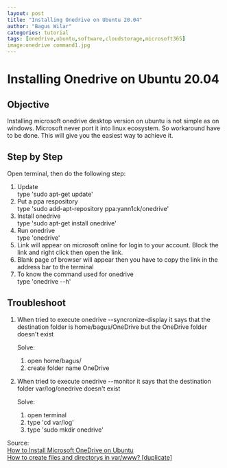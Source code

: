 ```yaml
---
layout: post
title: "Installing Onedrive on Ubuntu 20.04"
author: "Bagus Wilar"
categories: tutorial
tags: [onedrive,ubuntu,software,cloudstorage,microsoft365]
image:onedrive command1.jpg
---
```





# Installing Onedrive on Ubuntu 20.04
## Objective

Installing microsoft onedrive desktop version on ubuntu is not simple as on windows. Microsoft never port it into linux ecosystem. So workaround have to be done. This will give you the easiest way to achieve it.

## Step by Step

Open terminal, then do the following step:

1. Update<br>
    type 'sudo apt-get update'<br>
2. Put a ppa respository<br>
     type 'sudo add-apt-repository ppa:yann1ck/onedrive'<br>
3. Install onedrive<br>
     type 'sudo apt-get install onedrive'<br>
4. Run onedrive<br>
     type 'onedrive'<br>
5. Link will appear on microsoft online for login to your account. Block the link and right click then open the link.<br>
6. Blank page of browser will appear then you have to copy the link in the address bar to the terminal<br>
7. To know the command used for onedrive<br>
     type 'onedrive --h'<br>
	 
## Troubleshoot

1. When tried to execute onedrive --syncronize-display it says that the destination folder is home/bagus/OneDrive but the OneDrive folder doesn't exist 
    
	Solve:
	
	1) open home/bagus/
	2) create folder name OneDrive

2. When tried to execute onedrive --monitor it says that the destination folder var/log/onedrive doesn't exist

    Solve:
	
	1) open terminal
	2) type 'cd var/log'
	3) type 'sudo mkdir onedrive'


Source:<br>
[How to Install Microsoft OneDrive on Ubuntu](https://linuxhint.com/install-microsoft-onedrive-ubuntu/)<br>
[How to create files and directorys in var/www? [duplicate]](https://askubuntu.com/questions/181481/how-to-create-files-and-directorys-in-var-www)
